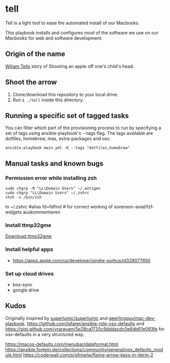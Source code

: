# tell
Tell is a light tool to ease the automated install of our Macbooks.

This playbook installs and configures most of the software we use on our Macbooks for web and software development.

## Origin of the name
[Wiliam Tells](https://en.wikipedia.org/wiki/William_Tell) story of Shooting an apple off one's child's head.

## Shoot the arrow
1. Clone/download this repository to your local drive.
1. Run `$ ./tell` inside this directory.


## Running a specific set of tagged tasks
You can filter which part of the provisioning process to run by specifying a set of tags using ansible-playbook's --tags flag. The tags available are dotfiles, homebrew, mas, extra-packages and osx.
```
ansible-playbook main.yml -K --tags "dotfiles,homebrew"
```

## Manual tasks and known bugs
### Permission error while installing zsh
```
sudo chgrp -R "LL\Domain Users" ~/.antigen
sudo chgrp "LL\Domain Users" ~/.zshrc
chsh -s /bin/zsh
```

In ~/.zshrc
#alias fd=fdfind # for correct working of sorenson-axial/fzf-widgets auskommentieren

### Install ttmp32gme
[Download ttmp32gme](https://github.com/thawn/ttmp32gme)

### Install helpful apps
- https://apps.apple.com/us/developer/sindre-sorhus/id328077650

### Set up cloud drives
- box-sync
- google drive

## Kudos
Originally inspired by [superlumic/superlumic](https://github.com/superlumic/superlumic) and [geerlingguy/mac-dev-playbook](https://github.com/geerlingguy/mac-dev-playbook).
https://github.com/lafarer/ansible-role-osx-defaults and https://gist.github.com/vraravam/5e28ca1720c9dddacdc0e6db61e093fe for osx-defaults in a very structured way.


https://macos-defaults.com/menubar/dateformat.html
https://ansible.fontein.de/collections/community/general/osx_defaults_module.html
https://coderwall.com/p/gfmwlw/fixing-arrow-keys-in-iterm-2
